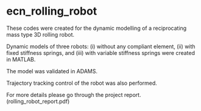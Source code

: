 # ecn_rolling_robot


These codes were created for the dynamic modelling of a reciprocating mass type 3D rolling robot. 

Dynamic models of three robots: (i) without any compliant element, (ii) with fixed stiffness springs, and (iii) with variable stiffness springs were created in MATLAB. 

The model was validated in ADAMS.

Trajectory tracking control of the robot was also performed. 

For more details please go through the project report. (rolling_robot_report.pdf) 